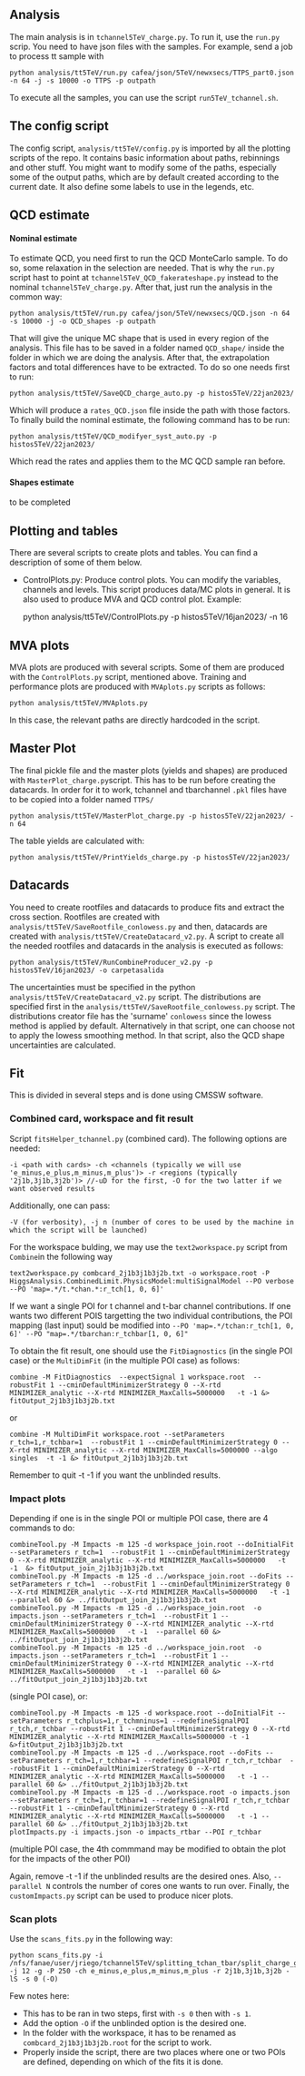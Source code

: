 ## Analysis

The main analysis is in `tchannel5TeV_charge.py`. To run it, use the `run.py` scrip. You need to have json files with the samples. For example, send a job to process tt sample with 

    python analysis/tt5TeV/run.py cafea/json/5TeV/newxsecs/TTPS_part0.json -n 64 -j -s 10000 -o TTPS -p outpath

To execute all the samples, you can use the script `run5TeV_tchannel.sh`.

## The config script

The config script, `analysis/tt5TeV/config.py` is imported by all the plotting scripts of the repo. It contains basic information about paths, rebinnings and other stuff. You might want to modify some of the paths, especially some of the output paths, which are by default created according to the current date. It also define some labels to use in the legends, etc.

## QCD estimate

#### Nominal estimate
To estimate QCD, you need first to run the QCD MonteCarlo sample. To do so, some relaxation in the selection are needed. That is why the `run.py` script hast to point at `tchannel5TeV_QCD_fakerateshape.py` instead to the nominal `tchannel5TeV_charge.py`. After that, just run the analysis in the common way:

    python analysis/tt5TeV/run.py cafea/json/5TeV/newxsecs/QCD.json -n 64 -s 10000 -j -o QCD_shapes -p outpath

That will give the unique MC shape that is used in every region of the analysis. This file has to be saved in a folder named `QCD_shape/` inside the folder in which we are doing the analysis. After that, the extrapolation factors and total differences have to be extracted. To do so one needs first to run: 

    python analysis/tt5TeV/SaveQCD_charge_auto.py -p histos5TeV/22jan2023/
Which will produce a `rates_QCD.json` file inside the path with those factors. To finally build the nominal estimate, the following command has to be run:

    python analysis/tt5TeV/QCD_modifyer_syst_auto.py -p histos5TeV/22jan2023/
Which read the rates and applies them to the MC QCD sample ran before.

#### Shapes estimate
to be completed

## Plotting and tables

There are several scripts to create plots and tables. You can find a description of some of them below.

 - ControlPlots.py: Produce control plots. You can modify the variables, channels and levels. This script produces data/MC plots in general. It is also used to produce MVA and QCD control plot.
Example:

    python analysis/tt5TeV/ControlPlots.py -p histos5TeV/16jan2023/ -n 16

 <!-- - PlotSystematics.py: Produce systematic plots, including comparisions. By default, it is done for ttbar only.
Example:

    python analysis/tt5TeV/PlotSystematics.py -p histos5TeV/16jan2023/ 

 - DrawTTmodAltSamp.py: Produce plots for hdamp and UE tune uncertainties from alternative samples where the systematic uncertainty of the alternative predictions is shown, as a function of jet and b-tag multiplicities.
Example:

    python analysis/tt5TeV/DrawTTmodAltSamp.py -p histos5TeV/22jan2023/
-->
## MVA plots

MVA plots are produced with several scripts. Some of them are produced with the `ControlPlots.py` script, mentioned above. Training and performance plots are produced with `MVAplots.py` scripts as follows:

    python analysis/tt5TeV/MVAplots.py

In this case, the relevant paths are directly hardcoded in the script.

## Master Plot

The final pickle file and the master plots (yields and shapes) are produced with `MasterPlot_charge.py`script. This has to be run before creating the datacards. In order for it to work, tchannel and tbarchannel `.pkl` files have to be copied into a folder named `TTPS/` 

    python analysis/tt5TeV/MasterPlot_charge.py -p histos5TeV/22jan2023/ -n 64

The table yields are calculated with:

    python analysis/tt5TeV/PrintYields_charge.py -p histos5TeV/22jan2023/

## Datacards

You need to create rootfiles and datacards to produce fits and extract the cross section.
Rootfiles are created with `analysis/tt5TeV/SaveRootfile_conlowess.py` and then, datacards are created with `analysis/tt5TeV/CreateDatacard_v2.py`.
A script to create all the needed rootfiles and datacards in the analysis is executed as follows:

    python analysis/tt5TeV/RunCombineProducer_v2.py -p histos5TeV/16jan2023/ -o carpetasalida

The uncertainties must be specified in the python `analysis/tt5TeV/CreateDatacard_v2.py` script. The distributions are specified first in the  `analysis/tt5TeV/SaveRootfile_conlowess.py` script. The distributions creator file has the 'surname' `conlowess` since the lowess method is applied by default. Alternatively in that script, one can choose not to apply the lowess smoothing method. In that script, also the QCD shape uncertainties are calculated.

## Fit


This is divided in several steps and is done using CMSSW software. 

### Combined card, workspace and fit result

Script `fitsHelper_tchannel.py` (combined card). The following options are needed:

    -i <path with cards> -ch <channels (typically we will use 'e_minus,e_plus,m_minus,m_plus')> -r <regions (typically '2j1b,3j1b,3j2b')> //-uD for the first, -O for the two latter if we want observed results

Additionally, one can pass:

    -V (for verbosity), -j n (number of cores to be used by the machine in which the script will be launched)

For the workspace bulding, we may use the `text2workspace.py` script from `Combine`in the following way

    text2workspace.py combcard_2j1b3j1b3j2b.txt -o workspace.root -P HiggsAnalysis.CombinedLimit.PhysicsModel:multiSignalModel --PO verbose --PO 'map=.*/t.*chan.*:r_tch[1, 0, 6]'

If we want a single POI for t channel and t-bar channel contributions. If one wants two different POIS targetting the two individual contributions, the POI mapping (last input) sould be modified into `--PO 'map=.*/tchan:r_tch[1, 0, 6]' --PO "map=.*/tbarchan:r_tchbar[1, 0, 6]" `

To obtain the fit result, one should use the `FitDiagnostics` (in the single POI case) or the `MultiDimFit` (in the multiple POI case) as follows:
    
    combine -M FitDiagnostics  --expectSignal 1 workspace.root  --robustFit 1 --cminDefaultMinimizerStrategy 0 --X-rtd MINIMIZER_analytic --X-rtd MINIMIZER_MaxCalls=5000000   -t -1 &> fitOutput_2j1b3j1b3j2b.txt
or

    combine -M MultiDimFit workspace.root --setParameters r_tch=1,r_tchbar=1  --robustFit 1 --cminDefaultMinimizerStrategy 0 --X-rtd MINIMIZER_analytic --X-rtd MINIMIZER_MaxCalls=5000000 --algo singles  -t -1 &> fitOutput_2j1b3j1b3j2b.txt
Remember to quit -t -1 if you want the unblinded results.

### Impact plots

Depending if one is in the single POI or multiple POI case, there are 4 commands to do:

    combineTool.py -M Impacts -m 125 -d workspace_join.root --doInitialFit --setParameters r_tch=1  --robustFit 1 --cminDefaultMinimizerStrategy 0 --X-rtd MINIMIZER_analytic --X-rtd MINIMIZER_MaxCalls=5000000   -t -1  &> fitOutput_join_2j1b3j1b3j2b.txt
    combineTool.py -M Impacts -m 125 -d ../workspace_join.root --doFits --setParameters r_tch=1  --robustFit 1 --cminDefaultMinimizerStrategy 0 --X-rtd MINIMIZER_analytic --X-rtd MINIMIZER_MaxCalls=5000000   -t -1  --parallel 60 &> ../fitOutput_join_2j1b3j1b3j2b.txt
    combineTool.py -M Impacts -m 125 -d ../workspace_join.root  -o impacts.json --setParameters r_tch=1  --robustFit 1 --cminDefaultMinimizerStrategy 0 --X-rtd MINIMIZER_analytic --X-rtd MINIMIZER_MaxCalls=5000000   -t -1  --parallel 60 &> ../fitOutput_join_2j1b3j1b3j2b.txt
    combineTool.py -M Impacts -m 125 -d ../workspace_join.root  -o impacts.json --setParameters r_tch=1  --robustFit 1 --cminDefaultMinimizerStrategy 0 --X-rtd MINIMIZER_analytic --X-rtd MINIMIZER_MaxCalls=5000000   -t -1  --parallel 60 &> ../fitOutput_join_2j1b3j1b3j2b.txt
(single POI case), or:
    
    combineTool.py -M Impacts -m 125 -d workspace.root --doInitialFit --setParameters r_tchplus=1,r_tchmninus=1 --redefineSignalPOI r_tch,r_tchbar --robustFit 1 --cminDefaultMinimizerStrategy 0 --X-rtd MINIMIZER_analytic --X-rtd MINIMIZER_MaxCalls=5000000 -t -1 &>fitOutput_2j1b3j1b3j2b.txt
    combineTool.py -M Impacts -m 125 -d ../workspace.root --doFits --setParameters r_tch=1,r_tchbar=1 --redefineSignalPOI r_tch,r_tchbar  --robustFit 1 --cminDefaultMinimizerStrategy 0 --X-rtd MINIMIZER_analytic --X-rtd MINIMIZER_MaxCalls=5000000   -t -1 --parallel 60 &> ../fitOutput_2j1b3j1b3j2b.txt
    combineTool.py -M Impacts -m 125 -d ../workspace.root -o impacts.json --setParameters r_tch=1,r_tchbar=1 --redefineSignalPOI r_tch,r_tchbar  --robustFit 1 --cminDefaultMinimizerStrategy 0 --X-rtd MINIMIZER_analytic --X-rtd MINIMIZER_MaxCalls=5000000   -t -1 --parallel 60 &> ../fitOutput_2j1b3j1b3j2b.txt
    plotImpacts.py -i impacts.json -o impacts_rtbar --POI r_tchbar 
(multiple POI case, the 4th commmand may be modified to obtain the plot for the impacts of the other POI)

Again, remove -t -1 if the unblinded results are the desired ones. Also, `--parallel N` controls the number of cores one wants to run over.
Finally, the `customImpacts.py` script can be used to produce nicer plots.


    
### Scan plots
Use the `scans_fits.py` in the following way: 

    python scans_fits.py -i /nfs/fanae/user/jriego/tchannel5TeV/splitting_tchan_tbar/split_charge_goodJECs_mistag_comb_btagEff/temp_cards/prueba_scan/ -j 12 -g -P 250 -ch e_minus,e_plus,m_minus,m_plus -r 2j1b,3j1b,3j2b -lS -s 0 (-O)

Few notes here:
- This has to be ran in two steps, first with `-s 0` then with `-s 1`.
- Add the option `-O` if the unblinded option is the desired one.
- In the folder with the workspace, it has to be renamed as `combcard_2j1b3j1b3j2b.root` for the script to work.
- Properly inside the script, there are two places where one or two POIs are defined, depending on which of the fits it is done.
